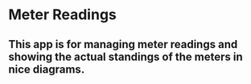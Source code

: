 # Meter Readings
## This app is for managing meter readings and showing the actual standings of the meters in nice diagrams.
